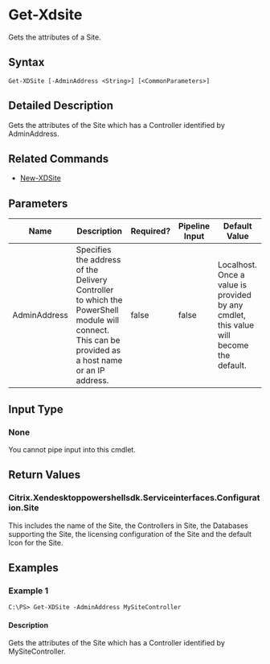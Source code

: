﻿
# Get-Xdsite
Gets the attributes of a Site.
## Syntax

```
Get-XDSite [-AdminAddress <String>] [<CommonParameters>]
```

## Detailed Description
Gets the attributes of the Site which has a Controller identified by AdminAddress.


## Related Commands

* [New-XDSite](../New-XDSite/)
## Parameters
| Name   | Description | Required? | Pipeline Input | Default Value |
| --- | --- | --- | --- | --- |
| AdminAddress | Specifies the address of the Delivery Controller to which the PowerShell module will connect. This can be provided as a host name or an IP address. | false | false | Localhost. Once a value is provided by any cmdlet, this value will become the default. |

## Input Type

### None
You cannot pipe input into this cmdlet.
## Return Values

### Citrix.Xendesktoppowershellsdk.Serviceinterfaces.Configuration.Site
This includes the name of the Site, the Controllers in Site, the Databases supporting the Site,  the licensing configuration of the Site and the default Icon for the Site.
## Examples

### Example 1

```
C:\PS> Get-XDSite -AdminAddress MySiteController
```

#### Description
Gets the attributes of the Site which has a Controller identified by MySiteController.
